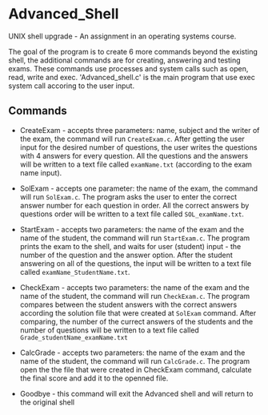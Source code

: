 # Advanced_Shell

UNIX shell upgrade - An assignment in an operating systems course.

The goal of the program is to create 6 more commands beyond the existing shell,
the additional commands are for creating, answering and testing exams.
These commands use processes and system calls such as open, read, write and exec.
'Advanced_shell.c' is the main program that use exec system call accoring to the user input.

## Commands
* CreateExam - accepts three parameters: name, subject and the writer of the exam, the command will run `CreateExam.c`.
After getting the user input for the desired number of questions, the user writes the questions with 4 answers for every question.
All the questions and the answers will be written to a text file called `examName.txt` (according to the exam name input).

* SolExam - accepts one parameter: the name of the exam, the command will run `SolExam.c`.
The program asks the user to enter the correct answer number for each question in order.
All the correct answers by questions order will be written to a text file called `SOL_examName.txt`.

* StartExam - accepts two parameters: the name of the exam and the name of the student, the command will run `StartExam.c`.
The program prints the exam to the shell, and waits for user (student) input - the number of the question and the answer option.
After the student answering on all of the questions, the input will be written to a text file called `examName_StudentName.txt`.

* CheckExam - accepts two parameters: the name of the exam and the name of the student, the command will run `CheckExam.c`.
The program compares between the student answers with the correct answers according the solution file that were created at `SolExam` command.
After comparing, the number of the currect answers of the students and the number of questions will be written to a text file called `Grade_studentName_examName.txt`

* CalcGrade - accepts two parameters: the name of the exam and the name of the student, the command will run `CalcGrade.c`.
The program open the the file that were created in CheckExam command, calculate the final score and add it to the openned file.

* Goodbye - this command will exit the Advanced shell and will return to the original shell
